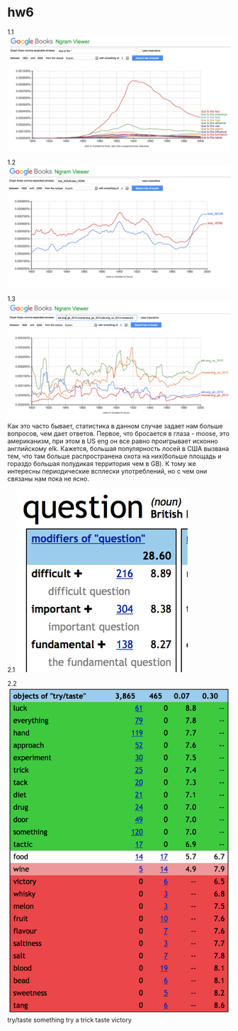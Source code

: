# hw6

1.1
![](https://github.com/DenisRaila/hw6/blob/master/Снимок%20экрана%202018-04-09%20в%2022.08.59.png)

1.2
![](https://github.com/DenisRaila/hw6/blob/master/Снимок%20экрана%202018-04-09%20в%2023.07.03.png)

1.3
![](https://github.com/DenisRaila/hw6/blob/master/Снимок%20экрана%202018-04-09%20в%2023.46.52.png)
Как это часто бывает, статистика в данном случае задает нам больше вопросов, чем дает ответов. Первое, что бросается в глаза -
moose, это американизм, при этом в US eng он все равно проигрывает исконно английскому elk. Кажется, большая популярность лосей в США вызвана тем, что там больше распространена охота на них(больше площадь и гораздо большая полудикая территория чем в GB). К тому же интересны периодические всплески употреблений, но с чем они связаны нам пока не ясно.

2.1 
![](https://github.com/DenisRaila/hw6/blob/master/Снимок%20экрана%202018-04-10%20в%200.15.53.png)

2.2
![](https://github.com/DenisRaila/hw6/blob/master/Снимок%20экрана%202018-04-10%20в%200.20.17.png)
try/taste something
try a trick
taste victory
